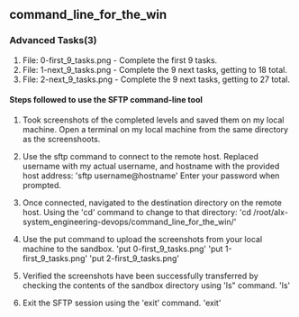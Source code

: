 ## command_line_for_the_win

### Advanced Tasks(3)
1. File: 0-first_9_tasks.png - Complete the first 9 tasks.
2. File: 1-next_9_tasks.png - Complete the 9 next tasks, getting to 18 total.
3. File: 2-next_9_tasks.png - Complete the 9 next tasks, getting to 27 total.

#### Steps followed to use the SFTP command-line tool

1. Took screenshots of the completed levels and saved them on my local machine.
Open a terminal on my local machine from the same directory as the screenshoots.

2. Use the sftp command to connect to the remote host. Replaced username with my actual username, and hostname with the provided host address:
'sftp username@hostname'
Enter your password when prompted.

3. Once connected, navigated to the destination directory on the remote host. Using the 'cd' command to change to that directory:
'cd /root/alx-system_engineering-devops/command_line_for_the_win/'

4. Use the put command to upload the screenshots from your local machine to the sandbox.
'put 0-first_9_tasks.png'
'put 1-first_9_tasks.png'
'put 2-first_9_tasks.png'

5. Verified the screenshots have been successfully transferred by checking the contents of the sandbox directory using 'ls" command.
'ls'

6. Exit the SFTP session using the 'exit' command.
'exit'

